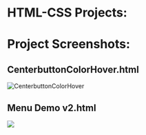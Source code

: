 # HTML-CSS Projects:

# Project Screenshots:

## CenterbuttonColorHover.html
![CenterbuttonColorHover](https://raw.githubusercontent.com/theSwapnilZambare/Web_Development/master/Projects/OnePageProject/Images/CenterbuttonColorHover.png)
<!-- <img src="https://github.com/theSwapnilZambare/Front_End_Devlopment/blob/master/Projects/OnePageProject/Images/CenterbuttonColorHover.png" width="200" height="200"> -->

## Menu Demo v2.html
<img src="https://raw.githubusercontent.com/theSwapnilZambare/Web_Development/master/Projects/OnePageProject/Images/Menu%20Demo%20v2.png">




